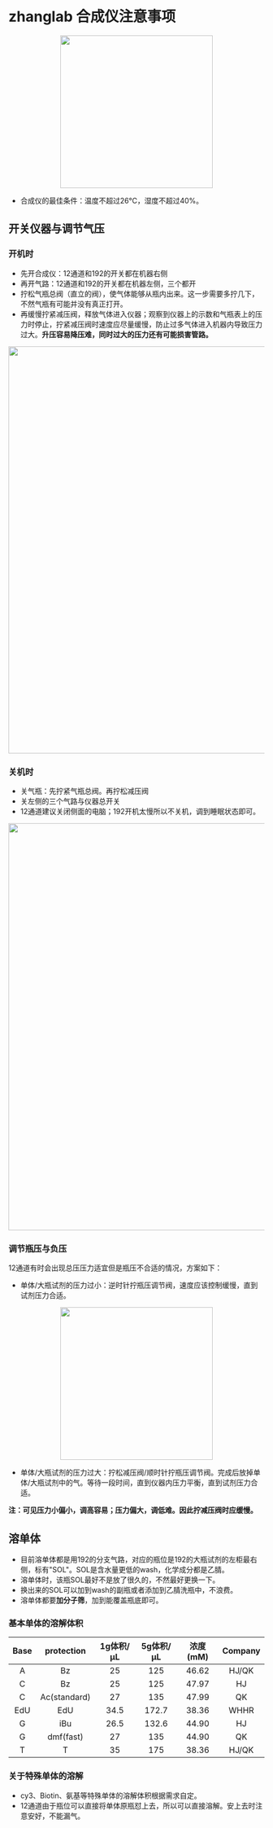 # zhanglab  合成仪注意事项

<div align=center>
<img src="https://github.com/zhanglab323/zhanglab-meeting/assets/65983489/e64befb8-3c98-4889-9cb8-a463aac824cf" width="300">
</div>

* 合成仪的最佳条件：温度不超过26℃，湿度不超过40%。
## 开关仪器与调节气压

### 开机时
* 先开合成仪：12通道和192的开关都在机器右侧
* 再开气路：12通道和192的开关都在机器左侧，三个都开
* 拧松气瓶总阀（直立的阀），使气体能够从瓶内出来。这一步需要多拧几下，不然气瓶有可能并没有真正打开。
* 再缓慢拧紧减压阀，释放气体进入仪器；观察到仪器上的示数和气瓶表上的压力时停止，拧紧减压阀时速度应尽量缓慢，防止过多气体进入机器内导致压力过大。**升压容易降压难，同时过大的压力还有可能损害管路。**

<div align=center>
<img src="https://github.com/zhanglab323/323lab-HJ12-QK192/assets/65983489/21cfcbb5-4af0-4c17-9689-1c8a63d81a92" width="800">
</div>

### 关机时
* 关气瓶：先拧紧气瓶总阀。再拧松减压阀
* 关左侧的三个气路与仪器总开关
* 12通道建议关闭侧面的电脑；192开机太慢所以不关机，调到睡眠状态即可。

<div align=center>
<img src="https://github.com/zhanglab323/323lab-HJ12-QK192/assets/65983489/dec7ba0c-5d58-470d-af04-e72f14f1450b" width="800">
</div>

### 调节瓶压与负压
12通道有时会出现总压压力适宜但是瓶压不合适的情况，方案如下：
* 单体/大瓶试剂的压力过小：逆时针拧瓶压调节阀，速度应该控制缓慢，直到试剂压力合适。

<div align=center>
<img src="https://github.com/zhanglab323/323lab-HJ12-QK192/assets/65983489/5d6a0fb7-8358-4c0b-9d14-33e29c62add8" width="300">
</div>

* 单体/大瓶试剂的压力过大：拧松减压阀/顺时针拧瓶压调节阀。完成后放掉单体/大瓶试剂中的气。等待一段时间，直到仪器内压力平衡，直到试剂压力合适。

**注：可见压力小偏小，调高容易；压力偏大，调低难。因此拧减压阀时应缓慢。**

## 溶单体
* 目前溶单体都是用192的分支气路，对应的瓶位是192的大瓶试剂的左柜最右侧，标有"SOL"。SOL是含水量更低的wash，化学成分都是乙腈。
* 溶单体时，该瓶SOL最好不是放了很久的，不然最好更换一下。
* 换出来的SOL可以加到wash的副瓶或者添加到乙腈洗瓶中，不浪费。
* 溶单体都要**加分子筛**，加到能覆盖瓶底即可。
### 基本单体的溶解体积

| Base      | protection | 1g体积/μL   |5g体积/μL  |浓度(mM) |Company |
| :----:    |    :----:  |   :----: | :----: | :----: | :----: |
| A         |  Bz        |     25   |  125   | 46.62  |  HJ/QK | 
| C         |  Bz        |     25   |  125   | 47.97  |  HJ    | 
| C         | Ac(standard) |   27   |  135   | 47.99  |    QK  | 
| EdU       |     EdU    |   34.5   |  172.7 | 38.36  |   WHHR | 
| G         |     iBu    |   26.5   |  132.6 | 44.90  |   HJ   | 
| G         | dmf(fast)  |   27     |  135   | 44.90  |   QK   | 
| T         | T          |   35     |  175   | 38.36  | HJ/QK  | 

### 关于特殊单体的溶解
* cy3、Biotin、氨基等特殊单体的溶解体积根据需求自定。
* 12通道由于瓶位可以直接将单体原瓶怼上去，所以可以直接溶解。安上去时注意安好，不能漏气。
